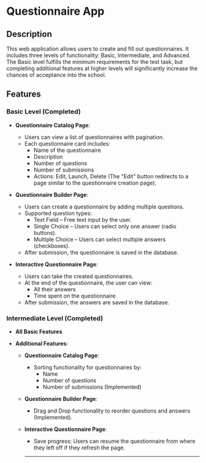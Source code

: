 # Questionnaire App

## Description

This web application allows users to create and fill out questionnaires. It includes three levels of functionality: Basic, Intermediate, and Advanced. The Basic level fulfills the minimum requirements for the test task, but completing additional features at higher levels will significantly increase the chances of acceptance into the school.

## Features

### Basic Level (Completed)

- **Questionnaire Catalog Page**:

  - Users can view a list of questionnaires with pagination.
  - Each questionnaire card includes:
    - Name of the questionnaire
    - Description
    - Number of questions
    - Number of submissions
    - Actions: Edit, Launch, Delete (The "Edit" button redirects to a page similar to the questionnaire creation page).

- **Questionnaire Builder Page**:

  - Users can create a questionnaire by adding multiple questions.
  - Supported question types:
    - Text Field – Free text input by the user.
    - Single Choice – Users can select only one answer (radio buttons).
    - Multiple Choice – Users can select multiple answers (checkboxes).
  - After submission, the questionnaire is saved in the database.

- **Interactive Questionnaire Page**:
  - Users can take the created questionnaires.
  - At the end of the questionnaire, the user can view:
    - All their answers
    - Time spent on the questionnaire
  - After submission, the answers are saved in the database.

### Intermediate Level (Completed)

- **All Basic Features**
- **Additional Features**:

  - **Questionnaire Catalog Page**:

    - Sorting functionality for questionnaires by:
      - Name
      - Number of questions
      - Number of submissions (Implemented)

  - **Questionnaire Builder Page**:

    - Drag and Drop functionality to reorder questions and answers (Implemented).

  - **Interactive Questionnaire Page**:

    - Save progress: Users can resume the questionnaire from where they left off if they refresh the page.

    ***

